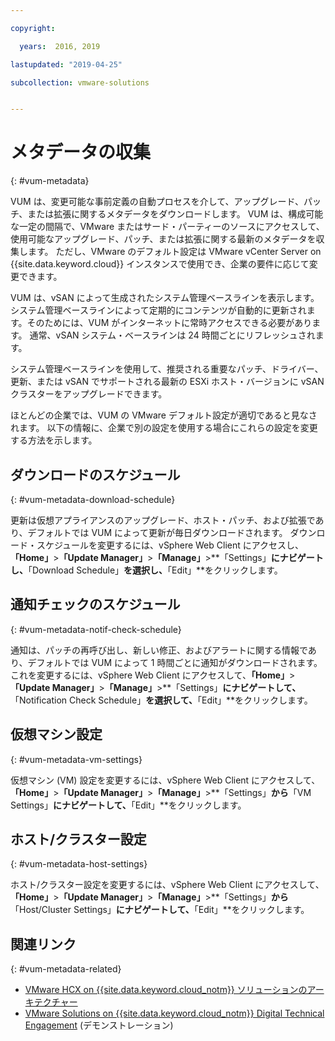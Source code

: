 ```yaml
---

copyright:

  years:  2016, 2019

lastupdated: "2019-04-25"

subcollection: vmware-solutions


---
```


#	メタデータの収集
{: #vum-metadata}

VUM は、変更可能な事前定義の自動プロセスを介して、アップグレード、パッチ、または拡張に関するメタデータをダウンロードします。 VUM は、構成可能な一定の間隔で、VMware またはサード・パーティーのソースにアクセスして、使用可能なアップグレード、パッチ、または拡張に関する最新のメタデータを収集します。 ただし、VMware のデフォルト設定は VMware vCenter Server on {{site.data.keyword.cloud}} インスタンスで使用でき、企業の要件に応じて変更できます。

VUM は、vSAN によって生成されたシステム管理ベースラインを表示します。 システム管理ベースラインによって定期的にコンテンツが自動的に更新されます。そのためには、VUM がインターネットに常時アクセスできる必要があります。 通常、vSAN システム・ベースラインは 24 時間ごとにリフレッシュされます。

システム管理ベースラインを使用して、推奨される重要なパッチ、ドライバー、更新、または vSAN でサポートされる最新の ESXi ホスト・バージョンに vSAN クラスターをアップグレードできます。

ほとんどの企業では、VUM の VMware デフォルト設定が適切であると見なされます。 以下の情報に、企業で別の設定を使用する場合にこれらの設定を変更する方法を示します。

##	ダウンロードのスケジュール
{: #vum-metadata-download-schedule}

更新は仮想アプライアンスのアップグレード、ホスト・パッチ、および拡張であり、デフォルトでは VUM によって更新が毎日ダウンロードされます。 ダウンロード・スケジュールを変更するには、vSphere Web Client にアクセスし、**「Home」**>**「Update Manager」**>**「Manage」**>**「Settings」**にナビゲートし、**「Download Schedule」**を選択し、**「Edit」**をクリックします。

##	通知チェックのスケジュール
{: #vum-metadata-notif-check-schedule}

通知は、パッチの再呼び出し、新しい修正、およびアラートに関する情報であり、デフォルトでは VUM によって 1 時間ごとに通知がダウンロードされます。 これを変更するには、vSphere Web Client にアクセスして、**「Home」**>**「Update Manager」**>**「Manage」**>**「Settings」**にナビゲートして、**「Notification Check Schedule」**を選択して、**「Edit」**をクリックします。

##	仮想マシン設定
{: #vum-metadata-vm-settings}

仮想マシン (VM) 設定を変更するには、vSphere Web Client にアクセスして、**「Home」**>**「Update Manager」**>**「Manage」**>**「Settings」**から**「VM Settings」**にナビゲートして、**「Edit」**をクリックします。

##	ホスト/クラスター設定
{: #vum-metadata-host-settings}

ホスト/クラスター設定を変更するには、vSphere Web Client にアクセスして、**「Home」**>**「Update Manager」**>**「Manage」**>**「Settings」**から**「Host/Cluster Settings」**にナビゲートして、**「Edit」**をクリックします。

## 関連リンク
{: #vum-metadata-related}

* [VMware HCX on {{site.data.keyword.cloud_notm}} ソリューションのアーキテクチャー](/docs/services/vmwaresolutions/services?topic=vmware-solutions-hcx-archi-intro#hcx-archi-intro)
* [VMware Solutions on {{site.data.keyword.cloud_notm}} Digital Technical Engagement](https://www.ibm.com/demos/collection/IBM-Cloud-for-VMware-Solutions/) (デモンストレーション)
